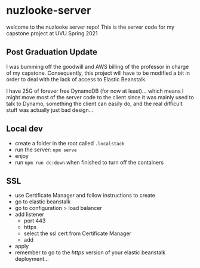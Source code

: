 # nuzlooke-server

welcome to the nuzlooke server repo! This is the server code for my capstone project at UVU Spring 2021

## Post Graduation Update

I was bumming off the goodwill and AWS billing of the professor in charge of my capstone.
Consequently, this project will have to be modified a bit in order to deal with the lack of
access to Elastic Beanstalk.

I have 25G of forever free DynamoDB (for now at least)... which means I might move most
of the server code to the client since it was mainly used to talk to Dynamo, something the
client can easily do, and the real difficult stuff was actually just bad design...

## Local dev

-  create a folder in the root called `.localstack`
-  run the server: `npm serve`
-  enjoy
-  run `npm run dc:down` when finished to turn off the containers

## SSL

-  use Certificate Manager and follow instructions to create
-  go to elastic beanstalk
-  go to configuration > load balancer
-  add listener
   -  port 443
   -  https
   -  select the ssl cert from Certificate Manager
   -  add
-  apply
-  remember to go to the _https_ version of your elastic beanstalk deployment...
